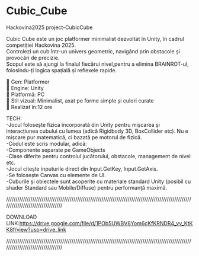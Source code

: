# Cubic_Cube  
Hackovina2025 project-CubicCube  
  
Cubic Cube este un joc platformer minimalist dezvoltat în Unity, în cadrul competiției Hackovina 2025.  
Controlezi un cub într-un univers geometric, navigând prin obstacole și provocări de precizie.  
Scopul este să ajungi la finalul fiecărui nivel,pentru a elimina BRAINROT-ul, folosindu-ți logica spațială și reflexele rapide.  
  
🔹 Gen: Platformer  
🔹 Engine: Unity  
🔹 Platformă: PC  
🔹 Stil vizual: Minimalist, axat pe forme simple și culori curate  
🔹 Realizat în:12 ore  
  
TECH:  
-Jocul folosește fizica încorporată din Unity pentru mișcarea și interacțiunea cubului cu lumea (adică Rigidbody 3D, BoxCollider etc). Nu e mișcare pur matematică, ci bazată pe motorul de fizică.  
-Codul este scris modular, adică:  
    -Componente separate pe GameObjects  
    -Clase diferite pentru controlul jucătorului, obstacole, management de nivel etc.  
-Jocul citește inputurile direct din Input.GetKey, Input.GetAxis.  
-Se folosește Canvas cu elemente de UI.  
-Cuburile și obiectele sunt acoperite cu materiale standard Unity (posibil cu shader Standard sau Mobile/Diffuse) pentru performanță maximă.  
  
/////////////////////////////////////////////////////////////////////////////////////////////////////////////////////////////////  
  
DOWNLOAD LINK:https://drive.google.com/file/d/1POb5UWBV8Yom6cKfKRNDR4_vv_KtKK8f/view?usp=drive_link  
  
/////////////////////////////////////////////////////////////////////////////////////////////////////////////////////////////////  
  

